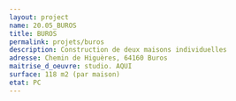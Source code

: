 ```yaml
---
layout: project
name: 20.05_BUROS
title: BUROS
permalink: projets/buros
description: Construction de deux maisons individuelles
adresse: Chemin de Higuères, 64160 Buros
maitrise_d_oeuvre: studio. AQUI
surface: 118 m2 (par maison)
etat: PC
---
```

